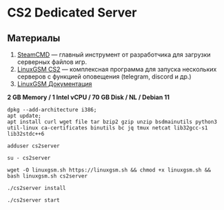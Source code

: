 # CS2 Dedicated Server

## Материалы
1. [SteamCMD](https://developer.valvesoftware.com/wiki/SteamCMD#Downloading_SteamCMD) — главный инструмент от разработчика для загрузки серверных файлов игр.
2. [LinuxGSM CS2](https://linuxgsm.com/servers/cs2server/) — комплексная программа для запуска нескольких серверов с функцией оповещения (telegram, discord и др.)
3. [LinuxGSM Документация](https://docs.linuxgsm.com/getting-started)

**2 GB Memory / 1 Intel vCPU / 70 GB Disk / NL / Debian 11**

```
dpkg --add-architecture i386;
apt update;
apt install curl wget file tar bzip2 gzip unzip bsdmainutils python3 util-linux ca-certificates binutils bc jq tmux netcat lib32gcc-s1 lib32stdc++6
```

```adduser cs2server```

```su - cs2server```

```wget -O linuxgsm.sh https://linuxgsm.sh && chmod +x linuxgsm.sh && bash linuxgsm.sh cs2server```

```./cs2server install```

```./cs2server start```
